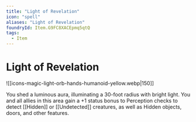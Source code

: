 ```yaml
---
title: "Light of Revelation"
icon: "spell"
aliases: "Light of Revelation"
foundryId: Item.G9FC8XACEpmq5qtQ
tags:
  - Item
---
```


# Light of Revelation
![[icons-magic-light-orb-hands-humanoid-yellow.webp|150]]

You shed a luminous aura, illuminating a 30-foot radius with bright light. You and all allies in this area gain a +1 status bonus to Perception checks to detect [[Hidden]] or [[Undetected]] creatures, as well as Hidden objects, doors, and other features.
